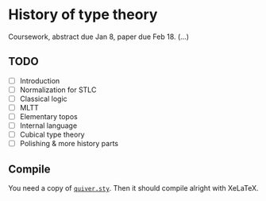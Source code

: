 # History of type theory

Coursework, abstract due Jan 8, paper due Feb 18. (...)

## TODO

- [ ] Introduction
- [ ] Normalization for STLC
- [ ] Classical logic
- [ ] MLTT
- [ ] Elementary topos
- [ ] Internal language
- [ ] Cubical type theory
- [ ] Polishing & more history parts

## Compile

You need a copy of [`quiver.sty`](https://q.uiver.app). Then it should compile
alright with XeLaTeX.
